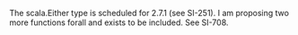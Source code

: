The scala.Either type is scheduled for 2.7.1 (see SI-251). I am proposing two more functions forall and exists to be included.
See SI-708.
